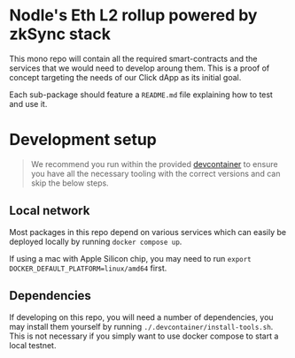 # Nodle's Eth L2 rollup powered by zkSync stack
This mono repo will contain all the required smart-contracts and the services that we would need to develop aroung them. This is a proof of concept targeting the needs of our Click dApp as its initial goal.

Each sub-package should feature a `README.md` file explaining how to test and use it.

# Development setup
> We recommend you run within the provided [devcontainer](https://code.visualstudio.com/remote/advancedcontainers/overview) to ensure you have all the necessary tooling with the correct versions and can skip the below steps.

## Local network
Most packages in this repo depend on various services which can easily be deployed locally by running `docker compose up`.

If using a mac with Apple Silicon chip, you may need to run `export DOCKER_DEFAULT_PLATFORM=linux/amd64` first.

## Dependencies
If developing on this repo, you will need a number of dependencies, you may install them yourself by running `./.devcontainer/install-tools.sh`. This is not necessary if you simply want to use docker compose to start a local testnet.
